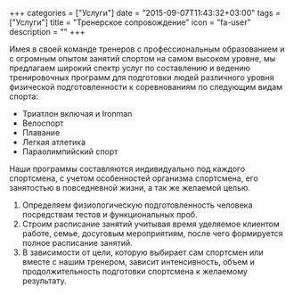 +++
categories = ["Услуги"]
date = "2015-09-07T11:43:32+03:00"
tags = ["Услуги"]
title = "Тренерское сопровождение"
icon = "fa-user"
description = ""
+++

Имея в своей команде тренеров с профессиональным образованием и с огромным опытом занятий спортом на самом высоком уровне, мы предлагаем широкий спектр услуг по составлению и ведению тренировочных программ для подготовки людей различного уровня физической подготовленности к соревнованиям по следующим видам спорта:
- Триатлон включая и Ironman
- Велоспорт
- Плавание
- Легкая атлетика
- Параолимпийский спорт

Наши программы составляются индивидуально под каждого спортсмена, с учетом особенностей организма спортсмена, его занятостью в повседневной жизни, а так же желаемой целью.

1. Определяем физиологическую подготовленность человека посредствам тестов и функциональных проб.
1. Строим расписание занятий учитывая время уделяемое клиентом работе, семье, досуговым мероприятиям, после чего формируется полное расписание занятий.
1. В зависимости от цели, которую выбирает сам спортсмен или вместе с нашим тренером, зависит интенсивность, объем и продолжительность подготовки спортсмена к желаемому результату.
